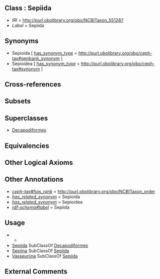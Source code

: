 
## Class : Sepiida

 * *IRI* = http://purl.obolibrary.org/obo/NCBITaxon_551287
 * *Label* = Sepiida

## Synonyms

 * Sepioida [ [has_synonym_type](../../pe/oboInOwl#hasSynonymType.md) = http://purl.obolibrary.org/obo/ceph-tax#genbank_synonym ]
 * Sepioidea [ [has_synonym_type](../../pe/oboInOwl#hasSynonymType.md) = http://purl.obolibrary.org/obo/ceph-tax#synonym ]

## Cross-references


## Subsets


## Superclasses

 * [Decapodiformes](../../NCBITaxon/50/NCBITaxon_215450.md)

## Equivalencies


## Other Logical Axioms


## Other Annotations

 * *[ceph-tax#has_rank](../../ceph-tax#has/nk/ceph-tax#has_rank.md)* = http://purl.obolibrary.org/obo/NCBITaxon_order
 * *[has_related_synonym](../../ym/oboInOwl#hasRelatedSynonym.md)* = Sepioida
 * *[has_related_synonym](../../ym/oboInOwl#hasRelatedSynonym.md)* = Sepioidea
 * *[rdf-schema#label](../../el/rdf-schema#label.md)* = Sepiida

## Usage

 * -
 * [Sepiida](../../NCBITaxon/87/NCBITaxon_551287.md) SubClassOf [Decapodiformes](../../NCBITaxon/50/NCBITaxon_215450.md)
 * [Sepiina](../../NCBITaxon/51/NCBITaxon_551351.md) SubClassOf [Sepiida](../../NCBITaxon/87/NCBITaxon_551287.md)
 * [Vasseuriina](../../NCBITaxon/50/NCBITaxon_551350.md) SubClassOf [Sepiida](../../NCBITaxon/87/NCBITaxon_551287.md)

## External Comments

